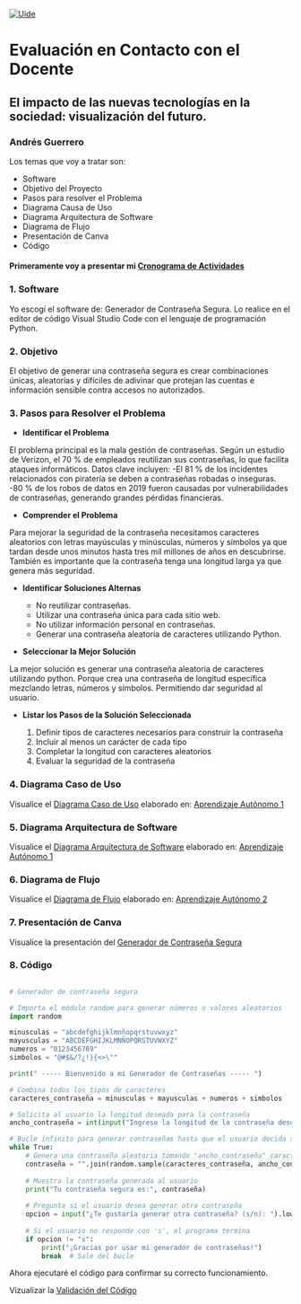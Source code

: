 [![Uide](https://th.bing.com/th/id/OIP.OdYsD-j7zmfUMkImH6fbYQAAAA?rs=1&pid=ImgDetMain "Uide")](https://th.bing.com/th/id/OIP.OdYsD-j7zmfUMkImH6fbYQAAAA?rs=1&pid=ImgDetMain "Uide")

# Evaluación en Contacto con el Docente

## El impacto de las nuevas tecnologías en la sociedad: visualización del futuro.

### Andrés Guerrero

<p>
Los temas que voy a tratar son:
</p>

- Software 
- Objetivo del Proyecto
- Pasos para resolver el Problema
- Diagrama Causa de Uso
- Diagrama Arquitectura de Software
- Diagrama de Flujo
- Presentación de Canva
- Código

#### Primeramente voy a presentar mi [Cronograma de Actividades](https://drive.google.com/file/d/1RMyY_GSnsPV7F9ijW-oh_ADSpa1KVcwh/view?usp=sharing "Cronograma de Actividades")

### 1. Software

<p>
Yo escogí el software de: Generador de Contraseña Segura. Lo realice en el editor de código Visual Studio Code con el lenguaje de programación Python.
</p>

### 2. Objetivo

<p>
El objetivo de generar una contraseña segura es crear combinaciones únicas, aleatorias y difíciles de adivinar que protejan las cuentas e información sensible contra accesos no autorizados.
</p>

### 3. Pasos para Resolver el Problema

- **Identificar el Problema**
<p>
El problema principal es la mala gestión de contraseñas. Según un estudio de Verizon, el 70 % de empleados reutilizan sus contraseñas, lo que facilita ataques informáticos.
Datos clave incluyen:
-El 81 % de los incidentes relacionados con piratería se deben a contraseñas robadas o inseguras.
-80 % de los robos de datos en 2019 fueron causadas por vulnerabilidades de contraseñas, generando grandes pérdidas financieras.
</p>

- **Comprender el Problema**
<p>
Para mejorar la seguridad de la contraseña necesitamos caracteres aleatorios con letras mayúsculas y minúsculas, números y símbolos ya que tardan desde unos minutos hasta tres mil millones de años en descubrirse. También es importante que la contraseña tenga una longitud larga ya que genera más seguridad.
</p>

- **Identificar Soluciones Alternas**
  
  - No reutilizar contraseñas.
  - Utilizar una contraseña única para cada sitio web.   
  - No utilizar información personal en contraseñas.
  - Generar una contraseña aleatoria de caracteres utilizando Python.
   

- **Seleccionar la Mejor Solución**
<p>
La mejor solución es generar una contraseña aleatoria de caracteres utilizando python. Porque crea una contraseña de longitud específica mezclando letras, números y símbolos. Permitiendo dar seguridad al usuario.
</p>

- **Listar los Pasos de la Solución Seleccionada**

  1. Definir tipos de caracteres necesarios para construir la contraseña
  2. Incluir al menos un carácter de cada tipo
  3. Completar la longitud con caracteres aleatorios
  4. Evaluar la seguridad de la contraseña

### 4. Diagrama Caso de Uso
Visualice el [Diagrama Caso de Uso](http://drive.google.com/file/d/1_jFToZeKfE5DQ9bLyjpWeIyzqd2bDk2L/view?usp=sharing "Diagrama Caso de Uso")
elaborado en: [Aprendizaje Autónomo 1](https://github.com/Andydecori/UIDE_autonomo/tree/master/Aprendizaje_Aut%C3%B3nomo_1 "Aprendizaje Autónomo 1")

### 5. Diagrama Arquitectura de Software
Visualice el [Diagrama Arquitectura de Software](https://drive.google.com/file/d/16tgLvvbyPrCIG42yDYj65vOm8QJCTIRU/view?usp=sharing "Diagrama Arquitectura de Software")
elaborado en: [Aprendizaje Autónomo 1](https://github.com/Andydecori/UIDE_autonomo/tree/master/Aprendizaje_Aut%C3%B3nomo_1 "Aprendizaje Autónomo 1")

### 6. Diagrama de Flujo
Visualice el [Diagrama de Flujo](https://drive.google.com/file/d/1yAmPoPGwBUIoD90gTw3gqLRSmkESQmrS/view?usp=sharing "Diagrama de Flujo")
elaborado en: [Aprendizaje Autónomo 2](https://github.com/Andydecori/UIDE_autonomo/tree/master/Aprendizaje_Aut%C3%B3nomo_2 "Aprendizaje Autónomo 2")

### 7. Presentación de Canva 
Visualice la presentación del [Generador de Contraseña Segura](https://www.canva.com/design/DAGZeWQwoPI/B739HiQv5yclvWPw612Miw/view?utm_content=DAGZeWQwoPI&utm_campaign=designshare&utm_medium=link2&utm_source=uniquelinks&utlId=h8133adfd3f "Generador de Contraseña Segura")

### 8. Código

```python

# Generador de contraseña segura

# Importa el módulo random para generar números o valores aleatorios
import random

minusculas = "abcdefghijklmnñopqrstuvwxyz"  
mayusculas = "ABCDEFGHIJKLMNÑOPQRSTUVWXYZ"  
numeros = "0123456789"                     
simbolos = "@#$&/?¿!}{<>\""       

print(" ----- Bienvenido a mi Generador de Contraseñas ----- ")

# Combina todos los tipos de caracteres 
caracteres_contraseña = minusculas + mayusculas + numeros + simbolos

# Solicita al usuario la longitud deseada para la contraseña
ancho_contraseña = int(input("Ingrese la longitud de la contraseña deseada: "))

# Bucle infinito para generar contraseñas hasta que el usuario decida salir
while True:
    # Genera una contraseña aleatoria tomando "ancho_contraseña" caracteres sin repetición
    contraseña = "".join(random.sample(caracteres_contraseña, ancho_contraseña))
    
    # Muestra la contraseña generada al usuario
    print("Tu contraseña segura es:", contraseña)
    
    # Pregunta si el usuario desea generar otra contraseña
    opcion = input("¿Te gustaría generar otra contraseña? (s/n): ").lower()
    
    # Si el usuario no responde con 's', el programa termina
    if opcion != "s":
        print("¡Gracias por usar mi generador de contraseñas!")
        break  # Sale del bucle


```
<p>
Ahora ejecutaré el código para confirmar su correcto funcionamiento.
</p>

Vizualizar la [Validación del Código](https://youtu.be/LnjgIUZwKRI "Validación del Código")
